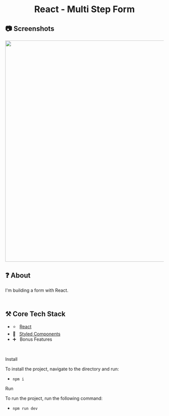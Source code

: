 <h1 align="center">
   React - Multi Step Form
</h1>

<h2>
📷 Screenshots
</h2>

<p align="center">
  <img src="https://github.com/ozkannbuyuk/react-multi-step-form/assets/111967202/37c9c0b2-831e-4be9-9a6c-cbd202cfe571" width="700" />
</p>

<h2>
❓ About
</h2>

I'm building a form with React.

<h2>
<br />
⚒️ Core Tech Stack
</h2>

- ⭐️ &nbsp; [React](https://vitejs.dev)
- 💛 &nbsp; [Styled Components](https://styled-components.com)
- ➕ &nbsp; Bonus Features

<br />

Install

To install the project, navigate to the directory and run:

- `npm i`

Run

To run the project, run the following command:

- `npm run dev`
